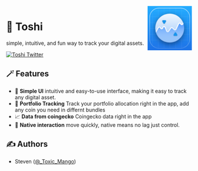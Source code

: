 <img src="https://github.com/stevesarmiento/Toshi/blob/main/Toshi/Assets.xcassets/AppIcon.appiconset/Icon_blueprint.png" alt="Toshi Logo" align="right" width="120" />

# 🏃 Toshi
simple, intuitive, and fun way to track your digital assets.

<div align="left">
    <a href="https://twitter.com/toshi_tracker">
        <img src="https://img.shields.io/twitter/follow/toshi_tracker?label=Toshi&style=flat&logo=twitter&color=1DA1F2" alt="Toshi Twitter">
    </a>
</div>

## 🪄 Features

- 🫰 **Simple UI** intuitive and easy-to-use interface, making it easy to track any digital asset.
- 👛 **Portfolio Tracking** Track your portfolio allocation right in the app, add any coin you need in differnt bundles
- 📈 **Data from coingecko** Coingecko data right in the app
- 📱 **Native interaction** move quickly, native means no lag just control.

## ✍️ Authors

- Steven ([@_Toxic_Mango](https://twitter.com/Toxic_Mangooo))
